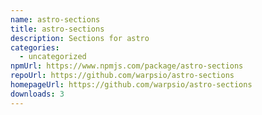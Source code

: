 ```yaml
---
name: astro-sections
title: astro-sections
description: Sections for astro
categories:
  - uncategorized
npmUrl: https://www.npmjs.com/package/astro-sections
repoUrl: https://github.com/warpsio/astro-sections
homepageUrl: https://github.com/warpsio/astro-sections
downloads: 3
---
```

